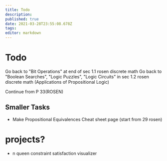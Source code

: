 ```yaml
---
title: Todo
description: 
published: true
date: 2021-03-28T23:55:08.678Z
tags: 
editor: markdown
---
```


# Todo
Go back to "Bit Operations" at end of sec 1.1 rosen discrete math
Go back to "Boolean Searches", "Logic Puzzles", "Logic Circuits" in sec 1.2 rosen discrete math (Applications of Propositional Logic)

Continue from P 33(ROSEN)
## Smaller Tasks
* Make Propositional Equivalences Cheat sheet page (start from 29 rosen)
# projects?
* n queen constraint satisfaction visualizer
